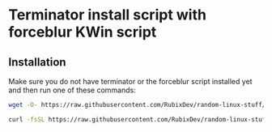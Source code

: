 # Terminator install script with forceblur KWin script
## Installation
Make sure you do not have terminator or the forceblur script installed yet and then run one of these commands:
```bash
wget -O- https://raw.githubusercontent.com/RubixDev/random-linux-stuff/main/terminator-plasma-install/install.sh | bash
```
```bash
curl -fsSL https://raw.githubusercontent.com/RubixDev/random-linux-stuff/main/terminator-plasma-install/install.sh | bash
```

